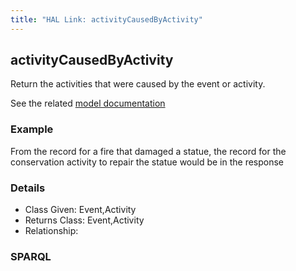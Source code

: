 ```yaml
---
title: "HAL Link: activityCausedByActivity"
---
```


## activityCausedByActivity

Return the activities that were caused by the event or activity.

See the related [model documentation]()

### Example

From the record for a fire that damaged a statue, the record for the conservation activity to repair the statue would be in the response


### Details

* Class Given: Event,Activity
* Returns Class: Event,Activity
* Relationship: 


### SPARQL
```

```

